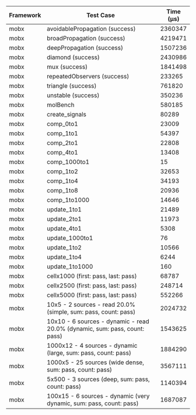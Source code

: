 | Framework | Test Case | Time (μs) |
| --- | --- | --- |
| mobx | avoidablePropagation (success) | 2360347 |
| mobx | broadPropagation (success) | 4219471 |
| mobx | deepPropagation (success) | 1507236 |
| mobx | diamond (success) | 2430986 |
| mobx | mux (success) | 1841498 |
| mobx | repeatedObservers (success) | 233265 |
| mobx | triangle (success) | 761820 |
| mobx | unstable (success) | 350236 |
| mobx | molBench | 580185 |
| mobx | create_signals | 80289 |
| mobx | comp_0to1 | 23009 |
| mobx | comp_1to1 | 54397 |
| mobx | comp_2to1 | 22808 |
| mobx | comp_4to1 | 13408 |
| mobx | comp_1000to1 | 15 |
| mobx | comp_1to2 | 32653 |
| mobx | comp_1to4 | 34193 |
| mobx | comp_1to8 | 20936 |
| mobx | comp_1to1000 | 14646 |
| mobx | update_1to1 | 21489 |
| mobx | update_2to1 | 11973 |
| mobx | update_4to1 | 5308 |
| mobx | update_1000to1 | 76 |
| mobx | update_1to2 | 10566 |
| mobx | update_1to4 | 6244 |
| mobx | update_1to1000 | 160 |
| mobx | cellx1000 (first: pass, last: pass) | 68787 |
| mobx | cellx2500 (first: pass, last: pass) | 248714 |
| mobx | cellx5000 (first: pass, last: pass) | 552266 |
| mobx | 10x5 - 2 sources - read 20.0% (simple, sum: pass, count: pass) | 2024732 |
| mobx | 10x10 - 6 sources - dynamic - read 20.0% (dynamic, sum: pass, count: pass) | 1543625 |
| mobx | 1000x12 - 4 sources - dynamic (large, sum: pass, count: pass) | 1884290 |
| mobx | 1000x5 - 25 sources (wide dense, sum: pass, count: pass) | 3567111 |
| mobx | 5x500 - 3 sources (deep, sum: pass, count: pass) | 1140394 |
| mobx | 100x15 - 6 sources - dynamic (very dynamic, sum: pass, count: pass) | 1687087 |

